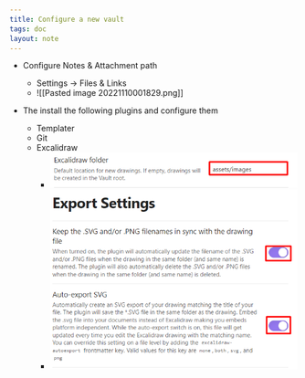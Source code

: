 ```yaml
---
title: Configure a new vault
tags: doc
layout: note 
---
```


* Configure Notes & Attachment path
	* Settings -> Files & Links 
	* ![[Pasted image 20221110001829.png]]

* The install the following plugins and configure them 
	* Templater 
	* Git
	* Excalidraw
		* ![](assets/images/Pasted%20image%2020221107190750.png)
		* ![](assets/images/Pasted%20image%2020221107190921.png)